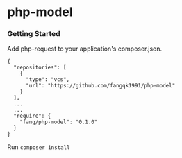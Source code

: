 # php-model

### Getting Started

Add php-request to your application's composer.json.

```
{
  "repositories": [
    {
      "type": "vcs",
      "url": "https://github.com/fangqk1991/php-model"
    }
  ],
  ...
  ...
  "require": {
    "fang/php-model": "0.1.0"
  }
}

```

Run `composer install`
